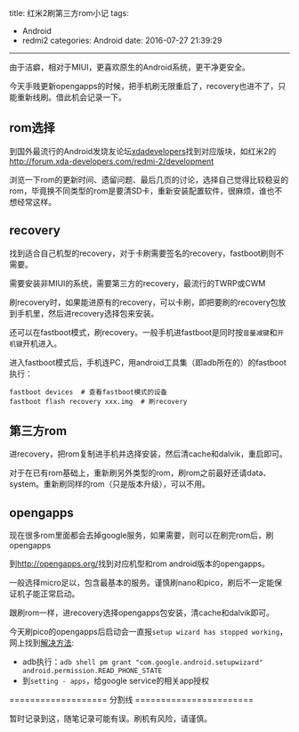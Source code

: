 title: 红米2刷第三方rom小记
tags:
  - Android
  - redmi2
categories: Android
date: 2016-07-27 21:39:29
---


由于洁癖，相对于MIUI，更喜欢原生的Android系统，更干净更安全。

今天手贱更新opengapps的时候，把手机刷无限重启了，recovery也进不了，只能重新线刷。借此机会记录一下。

## rom选择

到国外最流行的Android发烧友论坛[xdadevelopers](http://forum.xda-developers.com)找到对应版块，如红米2的 <http://forum.xda-developers.com/redmi-2/development>

浏览一下rom的更新时间、遗留问题、最后几页的讨论，选择自己觉得比较稳妥的rom，毕竟换不同类型的rom是要清SD卡，重新安装配置软件，很麻烦，谁也不想经常这样。

<!--more-->

## recovery

找到适合自己机型的recovery，对于卡刷需要签名的recovery，fastboot刷则不需要。

需要安装非MIUI的系统，需要第三方的recovery，最流行的TWRP或CWM

刷recovery时，如果能进原有的recovery，可以卡刷，即把要刷的recovery包放到手机里，然后进recovery选择包来安装。

还可以在fastboot模式，刷recovery。一般手机进fastboot是同时按`音量减键`和`开机键`开机进入。

进入fastboot模式后，手机连PC，用android工具集（即adb所在的）的fastboot执行：

```
fastboot devices  # 查看fastboot模式的设备
fastboot flash recovery xxx.img  # 刷recovery
```

## 第三方rom

进recovery，把rom复制进手机并选择安装，然后清cache和dalvik，重启即可。

对于在已有rom基础上，重新刷另外类型的rom，刷rom之前最好还请data、system。重新刷同样的rom（只是版本升级），可以不用。

## opengapps

现在很多rom里面都会去掉google服务，如果需要，则可以在刷完rom后，刷opengapps

到<http://opengapps.org/>找到对应机型和rom android版本的opengapps。

一般选择micro足以，包含最基本的服务。谨慎刷nano和pico，刷后不一定能保证机子能正常启动。

跟刷rom一样，进recovery选择opengapps包安装，清cache和dalvik即可。

今天刷pico的opengapps后启动会一直报`setup wizard has stopped working`，网上找到[解决方法](https://www.reddit.com/r/cyanogenmod/comments/3wv9t4/setup_wizard_has_stopped_loop/):

- adb执行：`adb shell pm grant "com.google.android.setupwizard" android.permission.READ_PHONE_STATE`
- 到`setting - apps`，给google service的相关app授权


=================== 分割线 =======================

暂时记录到这，随笔记录可能有误。刷机有风险，请谨慎。
